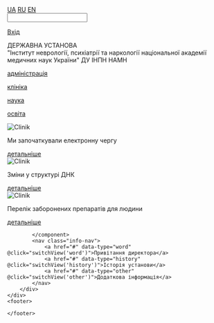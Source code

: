 <!DOCTYPE html>
<html lang="en">
<head>
    <meta charset="UTF-8">
    <meta name="viewport" content="width=device-width, initial-scale=1.0">
    <meta http-equiv="X-UA-Compatible" content="ie=edge">
    <link rel="stylesheet" type="text/css" href="style.css">
    <link rel="stylesheet" type="text/css" href="../css/owl.theme.default.css">
    <link rel="stylesheet" type="text/css" href="../css/owl.carousel.min.css">
    <title>INPN</title>
</head>
<body>
    <div class="header">
        <div class="h-social">
            <a href="http://google.com"><span></span></a>
            <a href="http://google.com"><span></span></a>
            <a href="http://google.com"><span></span></a>
        </div>
        <div class="h-lang">
            <a href="http://google.com">UA</a>
            <a href="http://google.com">RU</a>
            <a href="http://google.com">EN</a>
        </div>
        <div class="h-regis">
            <div class="header-search">
                <form id="demo-b" method="post" action="/">
                    <input type="search" id="s" name="s" placeholder="">
                </form>
            </div>
            <div class="autorization">
                <a href="http://google.com">Вхід<span></span></a>
            </div>
        </div>
    </div>
    <div class="main-cont">
        <nav class="m-nav">
            <div class="m-name">
                <a href="http://">
                    <span></span>
                </a>
                <p>ДЕРЖАВНА УСТАНОВА <br> "Інститут неврології, психіатрії та наркології національної академії медичних наук України" ДУ ІНПН НАМН</p>
            </div>
            <div class="m-menu">
                <a href=""><span></span><p>адміністрація</p> </a>
                <a href=""><span></span><p>клініка</p> </a>
                <a href=""><span></span><p>наука</p> </a>
                <a href=""><span></span><p>освіта</p> </a>
            </div>
        </nav>
    </div>
    <div id="owl-demo" class="owl-carousel owl-theme">
        <div class="item"><img src="../img/pic-f.jpg" alt="Clinik">
            <p>Ми започаткували електронну чергу</p>
            <a href="">детальніше</a>
        </div>
        <div class="item"><img src="../img/pic-s.jpg" alt="Clinik">
            <p>Зміни у структурі ДНК</p>
            <a href="">детальніше</a>
        </div>
        <div class="item"><img src="../img/pic-t.jpg" alt="Clinik">
            <p>Перелік заборонених препаратів для людини</p>
            <a href="">детальніше</a>
        </div>
        </div>
    </div>
    <div class="main-cont">
        <div id="m-info">
            <component :is="currentView">

            
            </component>
            <nav class="info-nav">
                <a href="#" data-type="word" @click="switchView('word')">Привітання директора</a>
                <a href="#" data-type="history" @click="switchView('history')">Історія установи</a>
                <a href="#" data-type="other" @click="switchView('other')">Додаткова інформація</a>
            </nav>
        </div>
    </div>
    <footer>
    
    </footer>


<script src="https://cdnjs.cloudflare.com/ajax/libs/vue/2.5.9/vue.js"></script>
<script src="../js/main.js"></script>
    
<script src="https://ajax.googleapis.com/ajax/libs/jquery/3.2.1/jquery.min.js"></script>
<script>
        $(document).ready(function() {
            $('a[href^="http://"], a[href^="https://"]').attr('target','_blank');
        });
</script>
<script src="../js/owl.carousel.min.js"></script>
<script>
    $(document).ready(function() {
 
  $("#owl-demo").owlCarousel({
 
      navigation : true, // показывать кнопки next и prev 
 
      slideSpeed : 500,
      paginationSpeed : 400,
      autoplay : true,
      loop : true,
      items : 1, 
      itemsDesktop : false,
      itemsDesktopSmall : false,
      itemsTablet: false,
      itemsMobile : false
 
  });
 
});
</script>

</body>
</html>